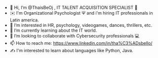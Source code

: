 - 👋 Hi, I’m @ThaisBeOj , IT TALENT ACQUISITION SPECIALIST 📢
- ✉️ I'm Organizational Psychologist Ψ and i'm hiring IT professionals in Latin america. 
- 👀 I’m interested in HR, psychology, videogames, dances, thrillers, etc.
- 🌱 I’m currently learning about the IT world.
- 💞️ I’m looking to collaborate with Cybersecurity professionals 💻
- 📫 How to reach me: https://www.linkedin.com/in/tha%C3%ADsbello/
- ✍️ I'm interested to learn about languages like Python, Java.

<!---
ThaisBeOj/ThaisBeOj is a ✨ special ✨ repository because its `README.md` (this file) appears on your GitHub profile.
You can click the Preview link to take a look at your changes.
--->
